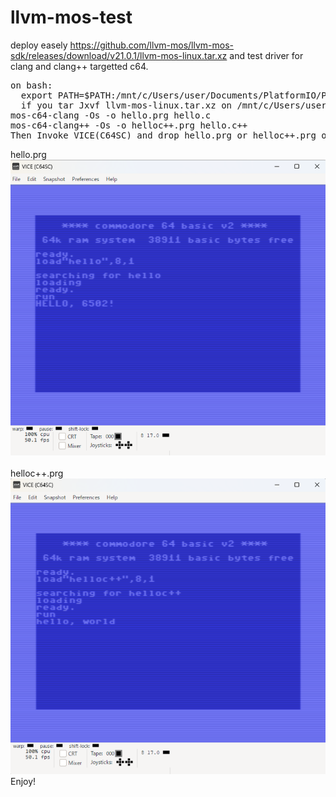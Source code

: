 # llvm-mos-test
deploy easely https://github.com/llvm-mos/llvm-mos-sdk/releases/download/v21.0.1/llvm-mos-linux.tar.xz and test driver for clang and clang++ targetted c64.
<PRE>
on bash:
  export PATH=$PATH:/mnt/c/Users/user/Documents/PlatformIO/Projects/llvm-mos/bin
  if you tar Jxvf llvm-mos-linux.tar.xz on /mnt/c/Users/user/Documents/PlatformIO/Projects/. 
mos-c64-clang -Os -o hello.prg hello.c
mos-c64-clang++ -Os -o helloc++.prg hello.c++  
Then Invoke VICE(C64SC) and drop hello.prg or helloc++.prg on it.
</PRE>
hello.prg<BR>
<img src="https://github.com/cobwebkanamachi/llvm-mos-test/blob/main/c64clang.png">
<BR><BR>
helloc++.prg<BR>
<img src="https://github.com/cobwebkanamachi/llvm-mos-test/blob/main/c64clang%2B%2B.png">
<BR>
Enjoy!
